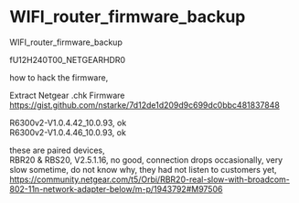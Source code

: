 # WIFI_router_firmware_backup
WIFI_router_firmware_backup




fU12H240T00_NETGEARHDR0

how to hack the firmware,

Extract Netgear .chk Firmware https://gist.github.com/nstarke/7d12de1d209d9c699dc0bbc481837848

R6300v2-V1.0.4.42_10.0.93, ok  
R6300v2-V1.0.4.46_10.0.93, ok  

these are paired devices,  
RBR20 & RBS20, V2.5.1.16, no good, connection drops occasionally, very slow sometime, do not know why, they had not listen to customers yet,  
https://community.netgear.com/t5/Orbi/RBR20-real-slow-with-broadcom-802-11n-network-adapter-below/m-p/1943792#M97506  

 
